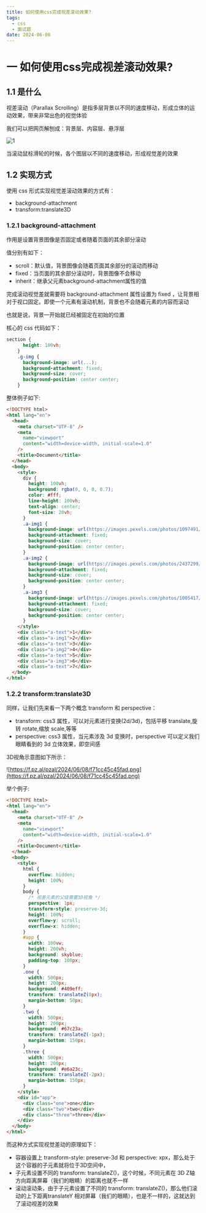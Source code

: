 ```yaml
---
title: 如何使用css完成视差滚动效果?
tags:
  - css
  - 面试题
date: 2024-06-08
---
```


# 一 如何使用css完成视差滚动效果?

## 1.1 是什么

视差滚动（Parallax Scrolling）是指多层背景以不同的速度移动，形成⽴体的运动效果，带来⾮常出⾊的视觉体验

我们可以把⽹⻚解刨成：背景层、内容层、悬浮层

![1](https://f.pz.al/pzal/2024/06/08/444f1302f4d87.png)

当滚动⿏标滑轮的时候，各个图层以不同的速度移动，形成视觉差的效果

## 1.2 实现方式

使⽤ css 形式实现视觉差滚动效果的⽅式有：
- background-attachment
- transform:translate3D

### 1.2.1 background-attachment

作⽤是设置背景图像是否固定或者随着⻚⾯的其余部分滚动

值分别有如下：
- scroll：默认值，背景图像会随着⻚⾯其余部分的滚动⽽移动
- fixed：当⻚⾯的其余部分滚动时，背景图像不会移动
- inherit：继承⽗元素background-attachment属性的值

完成滚动视觉差就需要将 background-attachment 属性设置为 fixed ，让背景相对于视⼝固定。即使⼀个元素有滚动机制，背景也不会随着元素的内容⽽滚动

也就是说，背景⼀开始就已经被固定在初始的位置

核⼼的 css 代码如下：

```css
section {
      height: 100vh;
    }
    .g-img {
      background-image: url(...);
      background-attachment: fixed;
      background-size: cover;
      background-position: center center;
    }
```

整体例子如下:

```html
<!DOCTYPE html>
<html lang="en">
  <head>
    <meta charset="UTF-8" />
    <meta
      name="viewport"
      content="width=device-width, initial-scale=1.0"
    />
    <title>Document</title>
  </head>
  <body>
    <style>
      div {
        height: 100vh;
        background: rgba(0, 0, 0, 0.7);
        color: #fff;
        line-height: 100vh;
        text-align: center;
        font-size: 20vh;
      }
      .a-img1 {
        background-image: url(https://images.pexels.com/photos/1097491/pexels-photo-1097491.jpeg);
        background-attachment: fixed;
        background-size: cover;
        background-position: center center;
      }
      .a-img2 {
        background-image: url(https://images.pexels.com/photos/2437299/pexels-photo-2437299.jpeg);
        background-attachment: fixed;
        background-size: cover;
        background-position: center center;
      }
      .a-img3 {
        background-image: url(https://images.pexels.com/photos/1005417/pexels-photo-1005417.jpeg);
        background-attachment: fixed;
        background-size: cover;
        background-position: center center;
      }
    </style>
    <div class="a-text">1</div>
    <div class="a-img1">2</div>
    <div class="a-text">3</div>
    <div class="a-img2">4</div>
    <div class="a-text">5</div>
    <div class="a-img3">6</div>
    <div class="a-text">7</div>
  </body>
</html>
```

### 1.2.2 transform:translate3D

同样，让我们先来看⼀下两个概念 transform 和 perspective：
- transform: css3 属性，可以对元素进⾏变换(2d/3d)，包括平移 translate,旋转 rotate,缩放 scale,等等
- perspective: css3 属性，当元素涉及 3d 变换时，perspective 可以定义我们眼睛看到的 3d ⽴体效果，即空间感

3D视⻆⽰意图如下所⽰：

![https://f.pz.al/pzal/2024/06/08/f71cc45c45fad.png](https://f.pz.al/pzal/2024/06/08/f71cc45c45fad.png)

举个例子:

```html
<!DOCTYPE html>
<html lang="en">
  <head>
    <meta charset="UTF-8" />
    <meta
      name="viewport"
      content="width=device-width, initial-scale=1.0"
    />
    <title>Document</title>
  </head>
  <body>
    <style>
      html {
        overflow: hidden;
        height: 100%;
      }
      body {
        /* 视差元素的⽗级需要3D视⻆ */
        perspective: 1px;
        transform-style: preserve-3d;
        height: 100%;
        overflow-y: scroll;
        overflow-x: hidden;
      }
      #app {
        width: 100vw;
        height: 200vh;
        background: skyblue;
        padding-top: 100px;
      }
      .one {
        width: 500px;
        height: 200px;
        background: #409eff;
        transform: translateZ(0px);
        margin-bottom: 50px;
      }
      .two {
        width: 500px;
        height: 200px;
        background: #67c23a;
        transform: translateZ(-1px);
        margin-bottom: 150px;
      }
      .three {
        width: 500px;
        height: 200px;
        background: #e6a23c;
        transform: translateZ(-2px);
        margin-bottom: 150px;
      }
    </style>
    <div id="app">
      <div class="one">one</div>
      <div class="two">two</div>
      <div class="three">three</div>
    </div>
  </body>
</html>
```

⽽这种⽅式实现视觉差动的原理如下：
- 容器设置上 transform-style: preserve-3d 和 perspective: xpx，那么处于这个容器的⼦元素就将位于3D空间中，
- ⼦元素设置不同的 transform: translateZ()，这个时候，不同元素在 3D Z轴⽅向距离屏幕（我们的眼睛）的距离也就不⼀样
- 滚动滚动条，由于⼦元素设置了不同的 transform: translateZ()，那么他们滚动的上下距离translateY 相对屏幕（我们的眼睛），也是不⼀样的，这就达到了滚动视差的效果